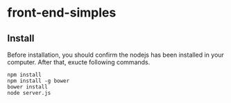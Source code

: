# front-end-simples

## Install

Before installation, you should confirm the nodejs has been installed in your computer. After that, exucte following commands.

```
npm install
npm install -g bower
bower install
node server.js
```
